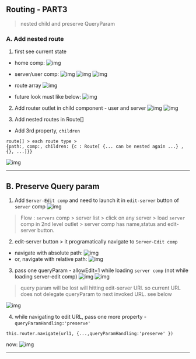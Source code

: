 ## Routing - PART3 
> nested child and  preserve QueryParam

### A. Add nested route
1. first see current state
- home comp:
![img](https://github.com/lekhrajdinkar/NG6/blob/master/notes/assets/route/00.jpg)
- server/user comp:
![img](https://github.com/lekhrajdinkar/NG6/blob/master/notes/assets/route/01.jpg)
![img](https://github.com/lekhrajdinkar/NG6/blob/master/notes/assets/route/01_1.jpg)
![img](https://github.com/lekhrajdinkar/NG6/blob/master/notes/assets/route/02_1.jpg)

- route array
![img](https://github.com/lekhrajdinkar/NG6/blob/master/notes/assets/route/04.jpg)

- future look must like below:
![img](https://github.com/lekhrajdinkar/NG6/blob/master/notes/assets/route/02_2.jpg)

2. Add router outlet in child component - user and server
![img](https://github.com/lekhrajdinkar/NG6/blob/master/notes/assets/route/03_1.jpg)
![img](https://github.com/lekhrajdinkar/NG6/blob/master/notes/assets/route/03_2.jpg)

3. Add nested routes in Route[]
- Add 3rd property, `children`
```
route[] > each route type > 
{path:, comp:, children: {c : Route[ {... can be nested again ...} , {}, ...]}}
```
![img](https://github.com/lekhrajdinkar/NG6/blob/master/notes/assets/route/05.jpg)

***

## B. Preserve Query param

1. Add `Server-Edit comp` and need to launch it in `edit-server` button of `server` comp
![img](https://github.com/lekhrajdinkar/NG6/blob/master/notes/assets/route/06.jpg)

> Flow : `servers` comp > server list > click on any server > load `server` comp in 2nd level outlet > 
server comp has name,status and edit-server button.

2. edit-server button > it programatically navigate to `Server-Edit comp`
- navigate with absolute path:
![img](https://github.com/lekhrajdinkar/NG6/blob/master/notes/assets/route/07.jpg)
- or, navigate with relative path:
![img](https://github.com/lekhrajdinkar/NG6/blob/master/notes/assets/route/07_1.jpg)

3. pass one queryParam - allowEdit=1 while loading `server comp` (not while loading server-edit comp)
![img](https://github.com/lekhrajdinkar/NG6/blob/master/notes/assets/route/08.jpg)
![img](https://github.com/lekhrajdinkar/NG6/blob/master/notes/assets/route/09.jpg)

> query param will be lost will hitting edit-server URl. so current URL does not delegate queryParam to next invoked URL. see below

![img](https://github.com/lekhrajdinkar/NG6/blob/master/notes/assets/route/10.jpg)

4. while navigating to edit URL, pass one more property - `queryParamHandling:'preserve'`
```
this.router.navigate(url1, {...,queryParamHandling:'preserve' })
```
now:
![img](https://github.com/lekhrajdinkar/NG6/blob/master/notes/assets/route/11.jpg)

***



